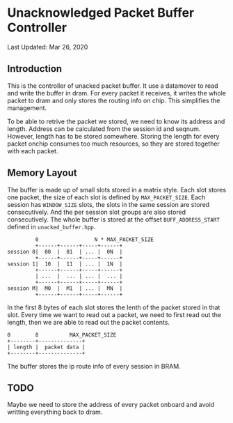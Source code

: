 # Unacknowledged Packet Buffer Controller
Last Updated: Mar 26, 2020

## Introduction
This is the controller of unacked packet buffer. It use a datamover to read and write the buffer in dram. For every packet it receives, it writes the whole packet to dram and only stores the routing info on chip. This simplifies the management.

To be able to retrive the packet we stored, we need to know its address and length. Address can be calculated from the session id and seqnum. However, length has to be stored somewhere. Storing the length for every packet onchip consumes too much resources, so they are stored together with each packet.

## Memory Layout
The buffer is made up of small slots stored in a matrix style. Each slot stores one packet, the size of each slot is defined by `MAX_PACKET_SIZE`. Each session has `WINDOW_SIZE` slots, the slots in the same session are stored consecutively. And the per session slot groups are also stored consecutively. The whole buffer is stored at the offset `BUFF_ADDRESS_START` defined in `unacked_buffer.hpp`.
```
		 0					N * MAX_PACKET_SIZE
		 +------+------+-----+------+
session 0|  00  |  01  | ... |  0N  |
		 +------+------+-----+------+
session 1|  10  |  11  | ... |  1N  |
		 +------+------+-----+------+
		 | ...  |  ... | ... |  ... |
		 +------+------+-----+------+
session M|  M0  |  M1  | ... |  MN  |
		 +------+------+-----+------+
```

In the first 8 bytes of each slot stores the lenth of the packet stored in that slot. Every time we want to read out a packet, we need to first read out the length, then we are able to read out the packet contents.
```
0		 8			MAX_PACKET_SIZE
+--------+--------------+
| length |  packet data |
+--------+--------------+
```

The buffer stores the ip route info of every session in BRAM.

## TODO
Maybe we need to store the address of every packet onboard and avoid writting everything back to dram.
